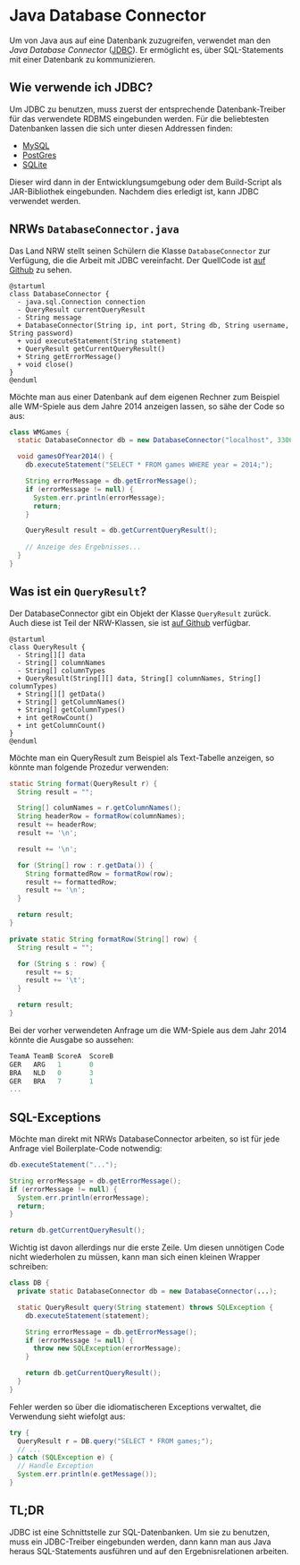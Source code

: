 # Java Database Connector

Um von Java aus auf eine Datenbank zuzugreifen, verwendet man den *Java Database Connector* ([JDBC](http://www.oracle.com/technetwork/java/javase/jdbc/index.html)).
Er ermöglicht es, über SQL-Statements mit einer Datenbank zu kommunizieren.

## Wie verwende ich JDBC?

Um JDBC zu benutzen, muss zuerst der entsprechende Datenbank-Treiber für das verwendete RDBMS eingebunden werden.
Für die beliebtesten Datenbanken lassen die sich unter diesen Addressen finden:

- [MySQL](https://dev.mysql.com/downloads/connector/j/)
- [PostGres](https://jdbc.postgresql.org/)
- [SQLite](https://bitbucket.org/xerial/sqlite-jdbc)

Dieser wird dann in der Entwicklungsumgebung oder dem Build-Script als JAR-Bibliothek eingebunden.
Nachdem dies erledigt ist, kann JDBC verwendet werden.

## NRWs `DatabaseConnector.java`

Das Land NRW stellt seinen Schülern die Klasse `DatabaseConnector` zur Verfügung, die die Arbeit mit JDBC vereinfacht.
Der QuellCode ist [auf Github](https://github.com/Skn0tt/lkDB/blob/master/AbiMotto/src/DatabaseConnector.java) zu sehen.

```plantuml
@startuml
class DatabaseConnector {
  - java.sql.Connection connection
  - QueryResult currentQueryResult
  - String message
  + DatabaseConnector(String ip, int port, String db, String username, String password)
  + void executeStatement(String statement)
  + QueryResult getCurrentQueryResult()
  + String getErrorMessage()
  + void close()
}
@enduml
```

Möchte man aus einer Datenbank auf dem eigenen Rechner zum Beispiel alle WM-Spiele aus dem Jahre 2014 anzeigen lassen, so sähe der Code so aus:

```java
class WMGames {
  static DatabaseConnector db = new DatabaseConnector("localhost", 3306, "wm", admin, root);

  void gamesOfYear2014() {
    db.executeStatement("SELECT * FROM games WHERE year = 2014;");

    String errorMessage = db.getErrorMessage();
    if (errorMessage != null) {
      System.err.println(errorMessage);
      return;
    }

    QueryResult result = db.getCurrentQueryResult();
  
    // Anzeige des Ergebnisses...
  }
}
```

## Was ist ein `QueryResult`?

Der DatabaseConnector gibt ein Objekt der Klasse `QueryResult` zurück.
Auch diese ist Teil der NRW-Klassen, sie ist [auf Github](https://github.com/Skn0tt/lkDB/blob/master/AbiMotto/src/QueryResult.java) verfügbar.

```plantuml
@startuml
class QueryResult {
  - String[][] data
  - String[] columnNames
  - String[] columnTypes
  + QueryResult(String[][] data, String[] columnNames, String[] columnTypes)
  + String[][] getData()
  + String[] getColumnNames()
  + String[] getColumnTypes()
  + int getRowCount()
  + int getColumnCount()
}
@enduml
```

Möchte man ein QueryResult zum Beispiel als Text-Tabelle anzeigen, so könnte man folgende Prozedur verwenden:

```java
static String format(QueryResult r) {
  String result = "";

  String[] columNames = r.getColumnNames();
  String headerRow = formatRow(columnNames);
  result += headerRow;
  result += '\n';

  result += '\n';

  for (String[] row : r.getData()) {
    String formattedRow = formatRow(row);
    result += formattedRow;
    result += '\n';
  }

  return result;
}

private static String formatRow(String[] row) {
  String result = "";

  for (String s : row) {
    result += s;
    result += '\t';
  }

  return result;
}
```

Bei der vorher verwendeten Anfrage um die WM-Spiele aus dem Jahr 2014 könnte die Ausgabe so aussehen:

```swift
TeamA TeamB ScoreA  ScoreB
GER   ARG   1       0
BRA   NLD   0       3
GER   BRA   7       1
...
```

## SQL-Exceptions

Möchte man direkt mit NRWs DatabaseConnector arbeiten, so ist für jede Anfrage viel Boilerplate-Code notwendig:

```java
db.executeStatement("...");

String errorMessage = db.getErrorMessage();
if (errorMessage != null) {
  System.err.println(errorMessage);
  return;
}

return db.getCurrentQueryResult();
```

Wichtig ist davon allerdings nur die erste Zeile.
Um diesen unnötigen Code nicht wiederholen zu müssen, kann man sich einen kleinen Wrapper schreiben:

```java
class DB {
  private static DatabaseConnector db = new DatabaseConnector(...);

  static QueryResult query(String statement) throws SQLException {
    db.executeStatement(statement);

    String errorMessage = db.getErrorMessage();
    if (errorMessage != null) {
      throw new SQLException(errorMessage);
    }

    return db.getCurrentQueryResult();
  }
}
```

Fehler werden so über die idiomatischeren Exceptions verwaltet, die Verwendung sieht wiefolgt aus:

```java
try {
  QueryResult r = DB.query("SELECT * FROM games;");
  // ...
} catch (SQLException e) {
  // Handle Exception
  System.err.println(e.getMessage());
}
```

## TL;DR

JDBC ist eine Schnittstelle zur SQL-Datenbanken.
Um sie zu benutzen, muss ein JDBC-Treiber eingebunden werden, dann kann man aus Java heraus SQL-Statements ausführen und auf den Ergebnisrelationen arbeiten.
